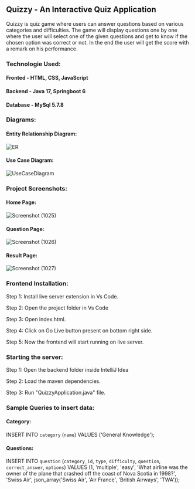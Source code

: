 ## Quizzy - An Interactive Quiz Application 
Quizzy is quiz game where users can answer questions based on various categories and difficulties. The game will display questions one by one where the user will select one of the given questions and get to know if the chosen option was correct or not. In the end the user will get the score with a remark on his performance.

### Technologie Used:
#### Fronted - HTML, CSS, JavaScript
#### Backend - Java 17, Springboot 6
#### Database - MySql 5.7.8

### Diagrams:
#### Entity Relationship Diagram:
 
![ER](https://github.com/adityaAg3107/NucleusTeq/assets/120568867/42b93833-cedd-44ad-a4ea-c4b237aa16ab)


#### Use Case Diagram:         
 
![UseCaseDiagram](https://github.com/adityaAg3107/NucleusTeq/assets/120568867/10b5a6d7-d3a7-49cf-99d3-ccb13ab66aa1)

### Project Screenshots:
#### Home Page:
![Screenshot (1025)](https://github.com/adityaAg3107/NucleusTeq/assets/120568867/6d68b99b-16bc-4a20-9ccb-042f47172d27)
#### Question Page:
![Screenshot (1026)](https://github.com/adityaAg3107/NucleusTeq/assets/120568867/1a98d7bd-92d6-4f1e-b764-78fe1d641a95)
#### Result Page:

![Screenshot (1027)](https://github.com/adityaAg3107/NucleusTeq/assets/120568867/b9f7d30d-514d-4419-9302-e5de9bd5ad15)
### Frontend Installation:

Step 1: Install live server extension in Vs Code.

Step 2: Open the project folder in Vs Code

Step 3: Open index.html.

Step 4: Click on Go Live button present on bottom right side.

Step 5: Now the frontend will start running on live server.

### Starting the server:
Step 1: Open the backend folder inside IntelliJ Idea

Step 2: Load the maven dependencies.

Step 3: Run "QuizzyApplication.java" file.


### Sample Queries to insert data:

#### Category:
INSERT INTO `category` (`name`) VALUES
('General Knowledge');

#### Questions:
INSERT INTO `question` (`category_id`, `type`, `difficulty`, `question`, `correct_answer`, `options`) VALUES
(1, 'multiple', 'easy', 'What airline was the owner of the plane that crashed off the coast of Nova Scotia in 1998?', 'Swiss Air', json_array('Swiss Air', 'Air France', 'British Airways', 'TWA'));


 
